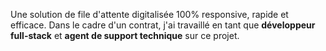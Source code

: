 

Une solution de file d'attente digitalisée 100% responsive, rapide et efficace. Dans le cadre d'un contrat, j'ai travaillé en tant que **développeur full-stack** et **agent de support technique** sur ce projet.
